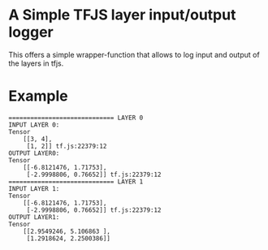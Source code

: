 # A Simple TFJS layer input/output logger

This offers a simple wrapper-function that allows to log input and output of the layers in tfjs.

# Example

```
============================= LAYER 0
INPUT LAYER 0:
Tensor
    [[3, 4],
     [1, 2]] tf.js:22379:12
OUTPUT LAYER0:
Tensor
    [[-6.8121476, 1.71753],
     [-2.9998806, 0.76652]] tf.js:22379:12
============================= LAYER 1
INPUT LAYER 1:
Tensor
    [[-6.8121476, 1.71753],
     [-2.9998806, 0.76652]] tf.js:22379:12
OUTPUT LAYER1:
Tensor
    [[2.9549246, 5.106863 ],
     [1.2918624, 2.2500386]]
```
